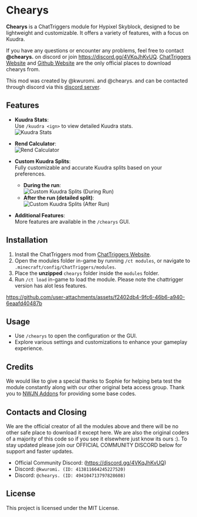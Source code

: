 # Chearys

**Chearys** is a ChatTriggers module for Hypixel Skyblock, designed to be lightweight and customizable. It offers a variety of features, with a focus on Kuudra.

If you have any questions or encounter any problems, feel free to contact **@chearys.** on discord or join https://discord.gg/4VKqJhKvUQ.
[ChatTriggers Website](https://www.chattriggers.com/modules/v/chearys) and [Github Website](https://github.com/chearys/chearys-public) are the only official places to download chearys from. 

This mod was created by @kwuromi. and @chearys. and can be contacted through discord via this [discord server](https://discord.gg/4VKqJhKvUQ).

## Features

- **Kuudra Stats**:  
  Use `/kuudra <ign>` to view detailed Kuudra stats.  
  ![Kuudra Stats](https://i.imgur.com/kMy1H4s.png)

- **Rend Calculator**:  
  ![Rend Calculator](https://i.imgur.com/b3AJdhr.png)

- **Custom Kuudra Splits**:  
  Fully customizable and accurate Kuudra splits based on your preferences. 
  - **During the run**:  
    ![Custom Kuudra Splits (During Run)](https://i.imgur.com/7XehIkn.png)
  - **After the run (detailed split)**:  
    ![Custom Kuudra Splits (After Run)](https://i.imgur.com/eKmkd0S.png)

- **Additional Features**:  
  More features are available in the `/chearys` GUI.

## Installation

1. Install the ChatTriggers mod from [ChatTriggers Website](https://www.chattriggers.com).
2. Open the modules folder in-game by running `/ct modules`, or navigate to `.minecraft/config/ChatTriggers/modules`.
3. Place the **unzipped** `chearys` folder inside the `modules` folder.
4. Run `/ct load` in-game to load the module.
Please note the chattrigger version has alot less features.

https://github.com/user-attachments/assets/f2402db4-9fc6-46b6-a940-6eaafd40487b

## Usage

- Use `/chearys` to open the configuration or the GUI.
- Explore various settings and customizations to enhance your gameplay experience.

## Credits
We would like to give a special thanks to Sophie for helping beta test the module constantly along with our other original beta access group.
Thank you to [NWJN Addons](https://github.com/nwjn/NwjnAddons) for providing some base codes.

## Contacts and Closing
We are the official creator of all the modules above and there will be no other safe place to download it except here. We are also the original coders of a majority of this code so if you see it elsewhere just know its ours :).
To stay updated please join our OFFICIAL COMMUNITY DISCORD below for support and faster updates.
- Official Community Discord: (https://discord.gg/4VKqJhKvUQ)
- Discord: `@kwuromi. (ID: 413811664245227520)`
- Discord: `@chearys. (ID: 494104713797828608)`



## License

This project is licensed under the MIT License.
